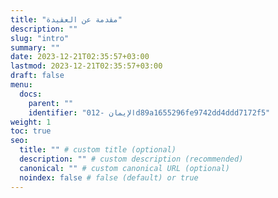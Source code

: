```yaml
---
title: "مقدمة عن العقيدة"
description: ""
slug: "intro"
summary: ""
date: 2023-12-21T02:35:57+03:00
lastmod: 2023-12-21T02:35:57+03:00
draft: false
menu:
  docs:
    parent: ""
    identifier: "الإيمان -012d89a1655296fe9742dd4ddd7172f5"
weight: 1
toc: true
seo:
  title: "" # custom title (optional)
  description: "" # custom description (recommended)
  canonical: "" # custom canonical URL (optional)
  noindex: false # false (default) or true
---
```

